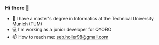 ### Hi there 👋


- 🔭 I have a master's degree in Informatics at the Technical University Munich (TUM)
- 💻 I'm working as a junior developer for QYOBO
- 📫 How to reach me: seb.holler98@gmail.com

